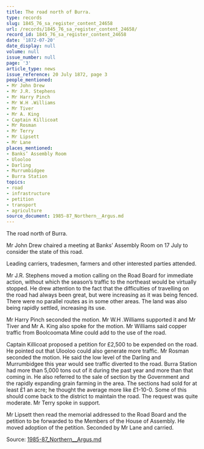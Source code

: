 ```yaml
---
title: The road north of Burra.
type: records
slug: 1845_76_sa_register_content_24658
url: /records/1845_76_sa_register_content_24658/
record_id: 1845_76_sa_register_content_24658
date: '1872-07-20'
date_display: null
volume: null
issue_number: null
page: '3'
article_type: news
issue_reference: 20 July 1872, page 3
people_mentioned:
- Mr John Drew
- Mr J.R. Stephens
- Mr Harry Pinch
- Mr W.H .Williams
- Mr Tiver
- Mr A. King
- Captain Killicoat
- Mr Rosman
- Mr Terry
- Mr Lipsett
- Mr Lane
places_mentioned:
- Banks’ Assembly Room
- Ulooloo
- Darling
- Murrumbidgee
- Burra Station
topics:
- road
- infrastructure
- petition
- transport
- agriculture
source_document: 1985-87_Northern__Argus.md
---
```


The road north of Burra.

Mr John Drew chaired a meeting at Banks’ Assembly Room on 17 July to consider the state of this road.

Leading carriers, tradesmen, farmers and other interested parties attended.

Mr J.R. Stephens moved a motion calling on the Road Board for immediate action, without which the season’s traffic to the northeast would be virtually stopped.  He drew attention to the fact that the difficulties of travelling on the road had always been great, but were increasing as it was being fenced.  There were no parallel routes as in some other areas.  The land was also being rapidly settled, increasing its use.

Mr Harry Pinch seconded the motion.  Mr W.H .Williams supported it and Mr Tiver and Mr A. King also spoke for the motion.  Mr Williams said copper traffic from Boolcoomata Mine could add to the use of the road.

Captain Killicoat proposed a petition for £2,500 to be expended on the road.  He pointed out that Ulooloo could also generate more traffic.  Mr Rosman seconded the motion.  He said the low level of the Darling and Murrumbidgee this year would see traffic diverted to the road.  Burra Station had more than 5,000 tons out of it during the past year and more than that coming in.  He also referred to the sale of section by the Government and the rapidly expanding grain farming in the area.  The sections had sold for at least £1 an acre; he thought the average more like £1-10-0.  Some of this should come back to the district to maintain the road.  The request was quite moderate.  Mr Terry spoke in support.

Mr Lipsett then read the memorial addressed to the Road Board and the petition to be forwarded to the Members of the House of Assembly.  He moved adoption of the petition.  Seconded by Mr Lane and carried.

Source: [1985-87_Northern__Argus.md](/downloads/markdown/1985-87_Northern__Argus.md)

